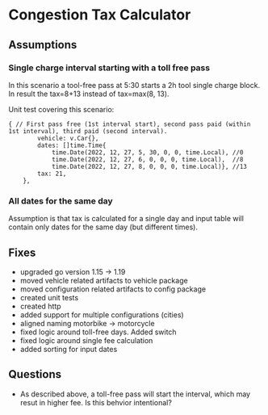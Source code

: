 # Congestion Tax Calculator
## Assumptions
### Single charge interval starting with a toll free pass
In this scenario a tool-free pass at 5:30 starts a 2h tool single charge block. In result the tax=8+13 instead of tax=max(8, 13).

Unit test covering this scenario:
```
{ // First pass free (1st interval start), second pass paid (within 1st interval), third paid (second interval).
		vehicle: v.Car{},
		dates: []time.Time{
			time.Date(2022, 12, 27, 5, 30, 0, 0, time.Local), //0
			time.Date(2022, 12, 27, 6, 0, 0, 0, time.Local),  //8
			time.Date(2022, 12, 27, 8, 0, 0, 0, time.Local)}, //13
		tax: 21,
	},
```

### All dates for the same day
Assumption is that tax is calculated for a single day and input table will contain only dates for the same day (but different times).

## Fixes
- upgraded go version 1.15 -> 1.19
- moved vehicle related artifacts to vehicle package
- moved configuration related artifacts to config package
- created unit tests
- created http 
- added support for multiple configurations (cities)
- aligned naming motorbike -> motorcycle
- fixed logic around toll-free days. Added switch
- fixed logic around single fee calculation 
- added sorting for input dates

## Questions
- As described above, a toll-free pass will start the interval, which may resut in higher fee. Is this behvior intentional?
